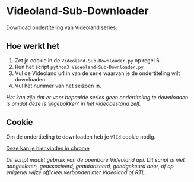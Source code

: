 # Videoland-Sub-Downloader
Download ondertiteling van Videoland series.


## Hoe werkt het
1. Zet je cookie in de `Videoland-Sub-Downloader.py` op regel 6.
2. Run het script `python3 Videoland-Sub-Downloader.py`
3. Vul de Videoland url in van de serie waarvan je de ondertiteling wilt downloaden.
4. Vul het nummer van het seizoen in.


*Het kan zijn dat er voor bepaalde series geen ondertiteling te downloaden is omdat deze is 'ingebakken' in het videobestand zelf.*

## Cookie
Om de ondertiteling te downloaden heb je `VlId` cookie nodig.

[Deze kan je hier vinden in chrome](https://thisinterestsme.com/modifying-cookies-developer-tools/)




*Dit script maakt gebruik van de openbare Videoland api. Dit script is niet aangesloten, geassocieerd, geautoriseerd, goedgekeurd door, of op enigerlei wijze officieel verbonden met Videoland of RTL.*
